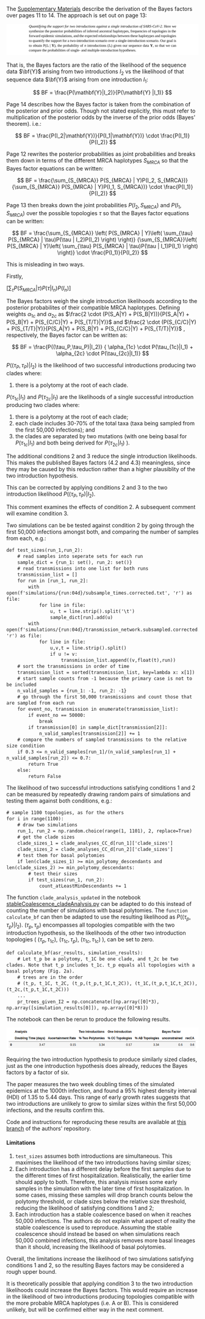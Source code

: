 The [Supplementary Materials](https://www.science.org/doi/suppl/10.1126/science.abp8337/suppl_file/science.abp8337_sm.v2.pdf) describe the derivation of the Bayes factors over pages 11 to 14. The approach is set out on page 13:

![](approach.png)

That is, the Bayes factors are the ratio of the likelihood of the sequence data $\bf{Y}$ arising from two introductions $I_2$ vs the likelihood of that sequence data $\bf{Y}$ arising from one introduction $I_1$:   

$$
BF = \frac{P(\mathbf{Y}|I_2)}{P(\mathbf{Y} |I_1)}
$$

Page 14 describes how the Bayes factor is taken from the combination of the posterior and prior odds. Though not stated explicitly, this must refer to multiplication of the posterior odds by the inverse of the prior odds (Bayes' theorem). i.e.:

$$
BF = \frac{P(I_2|\mathbf{Y})}{P(I_1|\mathbf{Y})} \cdot \frac{P(I_1)}{P(I_2)}
$$

Page 12 rewrites the posterior probabilities as joint probabilities and breaks them down in terms of the different MRCA haplotypes $S_{MRCA}$ so that the Bayes factor equations can be written:

$$
BF = \frac{\sum_{S_{MRCA}} P(S_{MRCA} | Y)P(I_2, S_{MRCA})}{\sum_{S_{MRCA}} P(S_{MRCA} | Y)P(I_1, S_{MRCA})} \cdot \frac{P(I_1)}{P(I_2)}
$$

Page 13 then breaks down the joint probabilities $P(I_2, S_{MRCA})$ and $P(I_1, S_{MRCA})$ over the possible topologies $\tau$ so that the Bayes factor equations can be written:

$$
BF = \frac{\sum_{S_{MRCA}} \left( P(S_{MRCA} | Y)\left( \sum_{\tau} P(S_{MRCA} | \tau)P(\tau | I_2)P(I_2) \right) \right)}
{\sum_{S_{MRCA}}\left(  P(S_{MRCA} | Y)\left( \sum_{\tau} P(S_{MRCA} | \tau)P(\tau | I_1)P(I_1) \right) \right)} 
\cdot \frac{P(I_1)}{P(I_2)}
$$


This is misleading in two ways.

Firstly, 



$\left[ \sum_{\tau} P(S_{MRCA} | \tau)P(\tau | I_n)P(I_n) \right]$

The Bayes factors weigh the single introduction likelihoods according to the posterior probabilites of their compatible MRCA haplotypes. Defining weights $\alpha_{1c}$ and $\alpha_{2c}$ as $\frac{2 \cdot (P(S_A|Y) + P(S_B|Y))}{P(S_A|Y) + P(S_B|Y) + P(S_{C/C}|Y) + P(S_{T/T}|Y)}$ and $\frac{2 \cdot (P(S_{C/C}|Y) + P(S_{T/T}|Y)}{P(S_A|Y) + P(S_B|Y) + P(S_{C/C}|Y) + P(S_{T/T}|Y)}$ , respectively, the Bayes factor can be written as:

$$
BF = 
\frac{P((\tau_P,\tau_P)|I_2)} 
{ \alpha_{1c} \cdot P(\tau_{1c}|I_1) + \alpha_{2c} \cdot P(\tau_{2c}|I_1)}
$$

$P((\tau_P,\tau_P)|I_2)$ is the likelihood of two successful introductions producing two clades where:
1. there is a polytomy at the root of each clade.

$P(\tau_{1c}|I_1)$ and $P(\tau_{2c}|I_1)$ are the likelihoods of a single successful introduction producing two clades where:
1. there is a polytomy at the root of each clade;
2. each clade includes 30-70% of the total taxa (taxa being sampled from the first 50,000 infections); and
3. the clades are separated by two mutations (with one being basal for $P(\tau_{1c}|I_1)$ and both being derived for $P(\tau_{2c}|I_1)$ ).

The additional conditions 2 and 3 reduce the single introduction likelihoods. This makes the published Bayes factors (4.2 and 4.3) meaningless, since they may be caused by this reduction rather than a higher plausiblity of the two introduction hypothesis.

This can be corrected by applying conditions 2 and 3 to the two introduction likelihood $P((\tau_P,\tau_P)|I_2)$.

This comment examines the effects of condition 2. A subsequent comment will examine condition 3.

Two simulations can be be tested against condition 2 by going through the first 50,000 infections amongst both, and comparing the number of samples from each, e.g.:
```
def test_sizes(run_1,run_2):
    # read samples into seperate sets for each run
    sample_dict = {run_1: set(), run_2: set()}
    # read transmissions into one list for both runs
    transmission_list = []
    for run in [run_1, run_2]:
        with open(f'simulations/{run:04d}/subsample_times.corrected.txt', 'r') as file:
            for line in file:
                u, t = line.strip().split('\t')
                sample_dict[run].add(u)
        with open(f'simulations/{run:04d}/transmission_network.subsampled.corrected.txt', 'r') as file:
            for line in file:
                u,v,t = line.strip().split()
                if u != v:
                    transmission_list.append((v,float(t),run))
    # sort the transmissions in order of time
    transmission_list = sorted(transmission_list, key=lambda x: x[1])
    # start sample counts from -1 because the primary case is not to be included 
    n_valid_samples = {run_1: -1, run_2: -1}
    # go through the first 50,000 transmissions and count those that are sampled from each run
    for event_no, transmission in enumerate(transmission_list):
        if event_no == 50000:
            break
        if transmission[0] in sample_dict[transmission[2]]:
            n_valid_samples[transmission[2]] += 1
    # compare the numbers of sampled transmissions to the relative size condition 
    if 0.3 <= n_valid_samples[run_1]/(n_valid_samples[run_1] + n_valid_samples[run_2]) <= 0.7:
        return True
    else:
        return False
```

The likelihood of two successful introductions satisfying conditions 1 and 2 can be measured by repeatedly drawing random pairs of simulations and testing them against both conditions, e.g.:
```
# sample 1100 topologies, as for the others
for i in range(1100):
    # draw two simulations
    run_1, run_2 = np.random.choice(range(1, 1101), 2, replace=True)
    # get the clade sizes
    clade_sizes_1 = clade_analyses_CC_d[run_1]['clade_sizes'] 
    clade_sizes_2 = clade_analyses_CC_d[run_2]['clade_sizes']
    # test them for basal polytomies
    if len(clade_sizes_1) >= min_polytomy_descendants and len(clade_sizes_2) >= min_polytomy_descendants: 
        # test their sizes
        if test_sizes(run_1, run_2):
            count_atLeastMinDescendants += 1
```

The function `clade_analysis_updated` in the notebook [stableCoalescence_cladeAnalysis.py](https://github.com/nizzaneela/multi-introduction/blob/corrected/FAVITES-COVID-Lite/scripts/stableCoalescence_cladeAnalysis.py) can be adapted to do this instead of counting the number of simulations with basal polytomies. The `function calculate_bf` can then be adapted to use the resulting likelihood as $P((\tau_p,\tau_p)|I_2)$. $(\tau_p,\tau_p)$ encompasses all topologies compatible with the two introduction hypothesis, so the likelihoods of the other two introduction topologies ( $(\tau_p,\tau_{1c})$, $(\tau_{1c},\tau_p)$, $(\tau_{1c},\tau_{1c})$ ), can be set to zero.
```
def calculate_bf(asr_results, simulation_results):
    # Let t_p be a polytomy, t_1C be one clade, and t_2c be two clades. Note that t_p includes t_1c. t_p equals all topologies with a basal polytomy (Fig. 2a). 
    # trees are in the order
    # (t_p, t_1C, t_2C, (t_p,(t_p,t_1C,t_2C)), (t_1C,(t_p,t_1C,t_2C)), (t_2c,(t_p,t_1C,t_2C)))
    ...
    pr_trees_given_I2 = np.concatenate([np.array([0]*3), np.array([simulation_results[0]]), np.array([0]*8)])
```

The notebook can then be rerun to produce the following results.

![](results2.png)

Requiring the two introduction hypothesis to produce similarly sized clades, just as the one introduction hypothesis does already, reduces the Bayes factors by a factor of six.

The paper measures the two week doubling times of the simulated epidemics at the 1000th infection, and found a 95% highest density interval (HDI) of 1.35 to 5.44 days. This range of early growth rates suggests that two introductions are unlikely to grow to similar sizes within the first 50,000 infections, and the results confirm this.

Code and instructions for reproducing these results are available at [this branch](https://github.com/nizzaneela/multi-introduction/tree/corrected_with_relative_size_condition) of the authors' repository.

#### Limitations
1. `test_sizes` assumes both introductions are simultaneous. This maximises the likelihood of the two introductions having similar sizes;
2. Each introduction has a different delay before the first samples due to the different times of first hospitalization. Realistically, the earlier time should apply to both. Therefore, this analysis misses some early samples in the simulation with the later time of first hospitalization. In some cases, missing these samples will drop branch counts below the polytomy threshold, or clade sizes below the relative size threshold, reducing the likelihood of satisfying conditions 1 and 2;
3. Each introduction has a stable coalescence based on when it reaches 50,000 infections. The authors do not explain what aspect of reality the stable coalescence is used to reproduce. Assuming the stable coalescence should instead be based on when simulations reach 50,000 combined infections, this analysis removes more basal lineages than it should, increasing the likelihood of basal polytomies.

Overall, the limitations increase the likelihood of two simulations satisfying conditions 1 and 2, so the resulting Bayes factors may be considered a rough upper bound.

It is theoretically possible that applying condition 3 to the two introduction likelihoods could increase the Bayes factors. This would require an increase in the likelihood of two introductions producing topologies compatible with the more probable MRCA haplotypes (i.e. A or B). This is considered unlikely, but will be confirmed either way in the next comment.
